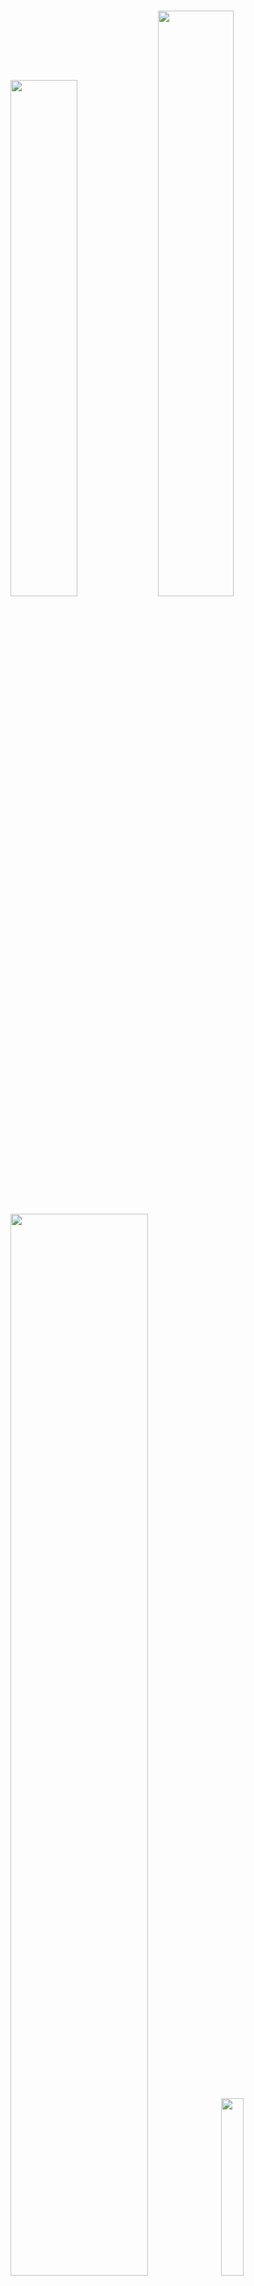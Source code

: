 #
<p align="left">
  <img src="https://github-readme-stats.vercel.app/api?username=NAGenaev&theme=transparent&show_icons=true" width="46%" />
  <img src="https://github-readme-streak-stats.herokuapp.com/?user=NAGenaev&theme=transparent" width="49%" />
</p>

<p align="left">
  <img src="https://github-profile-summary-cards.vercel.app/api/cards/profile-details?username=NAGenaev&theme=transparent" width="66%" />
  <img src="https://github-readme-stats.vercel.app/api/top-langs/?username=NAGenaev&theme=transparent&langs_count=10&layout=compact" width="27%" />
</p>

#
[<img align="left" width="30px" src="https://cdn3.iconfinder.com/data/icons/social-icons-33/512/Telegram-256.png"/>][telegram]
[<img align="left" width="30px" src="https://cdn2.iconfinder.com/data/icons/social-media-2285/512/1_Instagram_colored_svg_1-256.png"/>][instagram]

[telegram]: https://t.me/NAGenaev
[instagram]: https://www.instagram.com/777devops/
